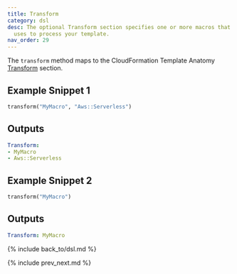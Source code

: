 ```yaml
---
title: Transform
category: dsl
desc: The optional Transform section specifies one or more macros that AWS CloudFormation
  uses to process your template.
nav_order: 29
---
```


The `transform` method maps to the CloudFormation Template Anatomy [Transform](https://docs.aws.amazon.com/AWSCloudFormation/latest/UserGuide/transform-section-structure.html) section.

## Example Snippet 1

```ruby
transform("MyMacro", "Aws::Serverless")
```

## Outputs

```yaml
Transform:
- MyMacro
- Aws::Serverless
```

## Example Snippet 2

```ruby
transform("MyMacro")
```

## Outputs

```yaml
Transform: MyMacro
```

{% include back_to/dsl.md %}

{% include prev_next.md %}

